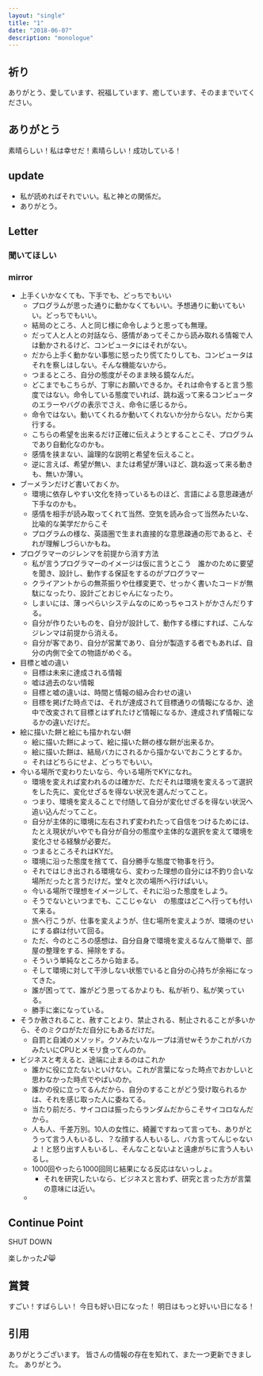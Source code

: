 ```yaml
---
layout: "single"
title: "1"
date: "2018-06-07"
description: "monologue"
---
```

## 祈り
ありがとう、愛しています、祝福しています、癒しています、そのままでいてください。

## ありがとう
素晴らしい！私は幸せだ！素晴らしい！成功している！

## update
- 私が読めればそれでいい。私と神との関係だ。
- ありがとう。

## Letter
### 聞いてほしい
### mirror
- 上手くいかなくても、下手でも、どっちでもいい
  - プログラムが思った通りに動かなくてもいい。予想通りに動いてもいい。どっちでもいい。
  - 結局のところ、人と同じ様に命令しようと思っても無理。
  - だって人と人との対話なら、感情があってそこから読み取れる情報で人は動かされるけど、コンピュータにはそれがない。
  - だから上手く動かない事態に怒ったり慌てたりしても、コンピュータはそれを察しはしない。そんな機能ないから。
  - つまるところ、自分の態度がそのまま映る鏡なんだ。
  - どこまでもこちらが、丁寧にお願いできるか。それは命令すると言う態度ではない。命令している態度でいれば、跳ね返って来るコンピュータのエラーやバグの表示でさえ、命令に感じるから。
  - 命令ではない。動いてくれるか動いてくれないか分からない。だから実行する。
  - こちらの希望を出来るだけ正確に伝えようとすることこそ、プログラムであり自動化なのかも。
  - 感情を挟まない、論理的な説明と希望を伝えること。
  - 逆に言えば、希望が無い、または希望が薄いほど、跳ね返って来る動きも、無いか薄い。
- ブーメランだけど書いておくか。
  - 環境に依存しやすい文化を持っているものほど、言語による意思疎通が下手なのかも。
  - 感情を相手が読み取ってくれて当然、空気を読み合って当然みたいな、比喩的な美学だからこそ
  - プログラムの様な、英語圏で生まれ直接的な意思疎通の形であると、それが理解しづらいかもね。
- プログラマーのジレンマを前提から消す方法
  - 私が言うプログラマーのイメージは仮に言うとこう　誰かのために要望を聞き、設計し、動作する保証をするのがプログラマー
  - クライアントからの無茶振りや仕様変更で、せっかく書いたコードが無駄になったり、設計ごとおじゃんになったり。
  - しまいには、薄っぺらいシステムなのにめっちゃコストがかさんだりする。
  - 自分が作りたいものを、自分が設計して、動作する様にすれば、こんなジレンマは前提から消える。
  - 自分が客であり、自分が営業であり、自分が製造する者でもあれば、自分の内側で全ての物語がめぐる。
- 目標と嘘の違い
  - 目標は未来に達成される情報
  - 嘘は過去のない情報
  - 目標と嘘の違いは、時間と情報の組み合わせの違い
  - 目標を掲げた時点では、それが達成されて目標通りの情報になるか、途中で改変されて目標とはずれたけど情報になるか、達成されず情報になるかの違いだけだ。
- 絵に描いた餅と絵にも描かれない餅
  - 絵に描いた餅によって、絵に描いた餅の様な餅が出来るか。
  - 絵に描いた餅は、結局バカにされるから描かないでおこうとするか。
  - それはどちらにせよ、どっちでもいい。
- 今いる場所で変わりたいなら、今いる場所でKYになれ。
  - 環境を変えれば変われるのは確かだ、ただそれは環境を変えるって選択をした先に、変化せざるを得ない状況を選んだってこと。
  - つまり、環境を変えることで付随して自分が変化せざるを得ない状況へ追い込んだってこと。
  - 自分が主体的に環境に左右されず変われたって自信をつけるためには、たとえ現状がいやでも自分が自分の態度や主体的な選択を変えて環境を変化させる経験が必要だ。
  - つまるところそれはKYだ。
  - 環境に沿った態度を捨てて、自分勝手な態度で物事を行う。
  - それではじき出される環境なら、変わった理想の自分には不釣り合いな場所だったと言うだけだ。堂々と次の場所へ行けばいい。
  - 今いる場所で理想をイメージして、それに沿った態度をしよう。
  - そうでないといつまでも、ここじゃない　の態度はどこへ行っても付いて来る。
  - 旅へ行こうが、仕事を変えようが、住む場所を変えようが、環境のせいにする癖は付いて回る。
  - ただ、今のところの感想は、自分自身で環境を変えるなんて簡単で、部屋の整理をする、掃除をする。
  - そういう単純なところから始まる。
  - そして環境に対して干渉しない状態でいると自分の心持ちが余裕になってきた。
  - 誰が困ってて、誰がどう思ってるかよりも、私が祈り、私が笑っている。
  - 勝手に楽になっている。
- そうか赦されること、赦すことより、禁止される、制止されることが多いから、そのミクロがただ自分にもあるだけだ。
  - 自罰と自滅のメソッド。クソみたいなループは消せwそうかこれがバカみたいにCPUとメモリ食ってんのか。
- ビジネスと考えると、途端に止まるのはこれか
  - 誰かに役に立たないといけない。これが言葉になった時点でおかしいと思わなかった時点でやばいのか。
  - 誰かの役に立ってるんだから、自分のすることがどう受け取られるかは、それを感じ取った人に委ねてる。
  - 当たり前だろ、サイコロは振ったらランダムだからこそサイコロなんだから。
  - 人も人、千差万別。10人の女性に、綺麗ですねって言っても、ありがとうって言う人もいるし、？な顔する人もいるし、バカ言ってんじゃないよ！と怒り出す人もいるし、そんなことないよと遠慮がちに言う人もいるし。
  - 1000回やったら1000回同じ結果になる反応はないっしょ。
    - それを研究したいなら、ビジネスと言わず、研究と言った方が言葉の意味には近い。
  -
## Continue Point

SHUT DOWN

楽しかった♪:smile_cat:
## 賞賛
すごい！すばらしい！
今日も好い日になった！
明日はもっと好いい日になる！

## 引用
ありがとうございます。
皆さんの情報の存在を知れて、また一つ更新できました。
ありがとう。

